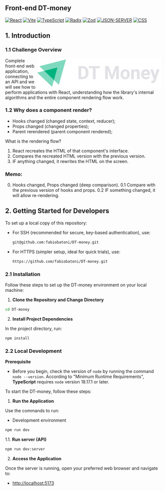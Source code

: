 ## Front-end DT-money

[![React](https://img.shields.io/badge/-ReactJs-61DAFB?logo=react&logoColor=white&style=for-the-badge)](https://react.dev/)
[![Vite](https://img.shields.io/badge/-Vite-purple?logo=vite&logoColor=white&style=for-the-badge)](https://vitejs.dev)
[![TypeScript](https://img.shields.io/badge/TypeScript-3178C6?logo=TypeScript&logoColor=white&style=for-the-badge)](https://www.typescriptlang.org/)
[![Radix](https://img.shields.io/badge/radix-1D1817?logo=radix&logoColor=white&style=for-the-badge)](https://www.radix-ui.com)
[![Zod](https://img.shields.io/badge/zod-0E2E58?logo=zod&logoColor=white&style=for-the-badge)](https://zod.dev)
[![JSON-SERVER](https://img.shields.io/badge/jsonserver-2C6410?logo=jsonserver&logoColor=white&style=for-the-badge)](https://github.com/typicode/json-server/tree/v0)
[![CSS](https://img.shields.io/badge/-css-3192d6?logo=CSS&logoColor=white&style=for-the-badge)](https://developer.mozilla.org/pt-BR/docs/Web/CSS)


## 1. Introduction

### 1.1 Challenge Overview

<img align="right" src="https://raw.githubusercontent.com/fabiobatoni/DT-money/af8a710ce6c673f37ea9003bd0ca8e3a82ecc80f/src/assets/logo.svg" width="400"/>


Complete front-end web application, connecting to an API and we will see how to perform applications with React, understanding how the library's internal algorithms and the entire component rendering flow work.



### 1.2 Why does a component render?
 
  - Hooks changed (changed state, context, reducer);
  - Props changed (changed properties);
  - Parent rerendered (parent component rendered);
 
  What is the rendering flow?
  1. React recreates the HTML of that component's interface.
  2. Compares the recreated HTML version with the previous version.
  3. IF anything changed, it rewrites the HTML on the screen.
 
### Memo:
  0. Hooks changed, Props changed (deep comparison).
  0.1 Compare with the previous version of hooks and props.
  0.2 IF something changed, it will allow re-rendering.
 

## 2. Getting Started for Developers

To set up a local copy of this repository:

- For SSH (recommended for secure, key-based authentication), use:

  ```bash
  git@github.com:fabiobatoni/DT-money.git
  ```

- For HTTPS (simpler setup, ideal for quick trials), use:

  ```bash
  https://github.com/fabiobatoni/DT-money.git
  ```

### 2.1 Installation

Follow these steps to set up the DT-money environment on your local
machine:

1. **Clone the Repository and Change Directory**

```bash
cd DT-money
```

2. **Install Project Dependencies**

In the project directory, run:

```bash
npm install
```

### 2.2 Local Development

**Prerequisite**

- Before you begin, check the version of `node` by running the command `node
--version`. According to "Minimum Runtime Requirements", **TypeScript** requires
`node` version 18.17.1 or later.

To start the DT-money, follow these steps:

1. **Run the Application**

Use the commands to run:

- Development environment

```bash
npm run dev
```

1.1. **Run server (API)**

```bash
npm run dev:server
```

2. **Access the Application**

Once the server is running, open your preferred web browser and navigate to:

- [http://localhost:5173](http://localhost:5173)

